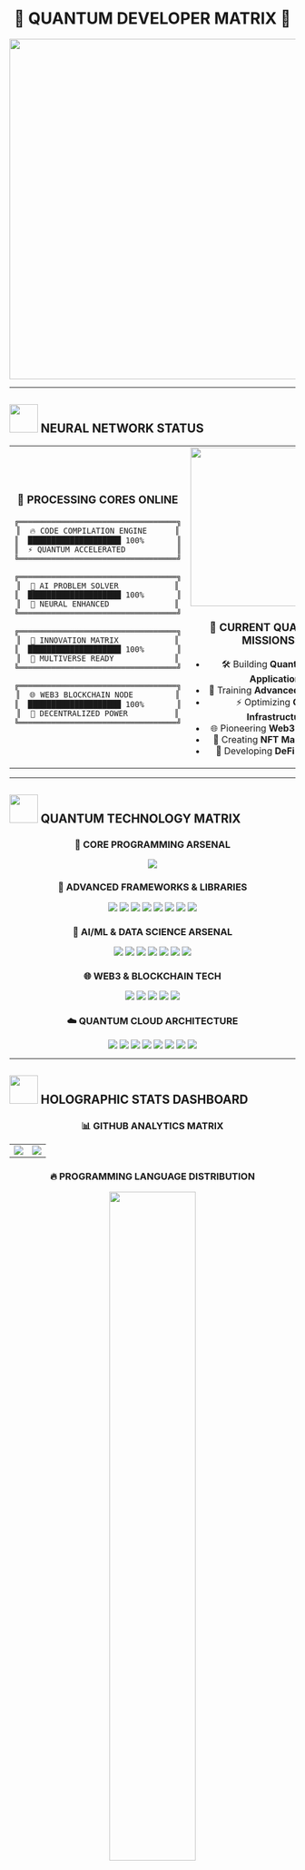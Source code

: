 # <div align="center">🌟 **QUANTUM DEVELOPER MATRIX** 🌟</div>


<div align="center">
<img src="https://user-images.githubusercontent.com/74038190/212748842-9fcbad5b-6173-4175-8a61-521f3dbb7514.gif" width="600">
</div>

---

## <img src="https://user-images.githubusercontent.com/74038190/212284087-bbe7e430-757e-4901-90bf-4cd2ce3e1852.gif" width="50"> **NEURAL NETWORK STATUS**

<div align="center">

<table style="border: none;">
<tr>
<td width="50%" align="center" style="border: none;">

### 🧠 **PROCESSING CORES ONLINE**

```ascii
╔══════════════════════════════════╗
║  🔥 CODE COMPILATION ENGINE      ║
║  ████████████████████ 100%       ║
║  ⚡ QUANTUM ACCELERATED           ║
╚══════════════════════════════════╝

╔══════════════════════════════════╗
║  🎯 AI PROBLEM SOLVER            ║
║  ████████████████████ 100%       ║
║  🤖 NEURAL ENHANCED              ║
╚══════════════════════════════════╝

╔══════════════════════════════════╗
║  🚀 INNOVATION MATRIX            ║
║  ████████████████████ 100%       ║
║  🌌 MULTIVERSE READY             ║
╚══════════════════════════════════╝

╔══════════════════════════════════╗
║  🌐 WEB3 BLOCKCHAIN NODE         ║
║  ████████████████████ 100%       ║
║  💎 DECENTRALIZED POWER          ║
╚══════════════════════════════════╝
```

</td>
<td width="50%" align="center" style="border: none;">

<img src="https://user-images.githubusercontent.com/74038190/212741999-016fddbd-617a-4448-8042-0ecf907aea25.gif" width="280">

### **🎯 CURRENT QUANTUM MISSIONS:**
- 🛠️ Building **Quantum Web Applications**
- 🤖 Training **Advanced AI Models** 
- ⚡ Optimizing **Cloud Infrastructure**
- 🌐 Pioneering **Web3 Revolution**
- 💎 Creating **NFT Marketplaces**
- 🔐 Developing **DeFi Protocols**

</td>
</tr>
</table>

</div>

---

## <img src="https://user-images.githubusercontent.com/74038190/212284158-e840e285-664b-44d7-b79b-e264b5e54825.gif" width="50"> **QUANTUM TECHNOLOGY MATRIX**

<div align="center">

### 🔮 **CORE PROGRAMMING ARSENAL**
<img src="https://skillicons.dev/icons?i=cpp,python,c,js,ts,php,java,go,rust,dart,react,vue,angular,nodejs,nextjs,express,nestjs,django,spring,laravel,mysql,mongodb,postgresql,redis,firebase,supabase,aws,gcp,azure,docker,git,github,gitlab,vscode,linux&perline=12&theme=dark" />

### 🌊 **ADVANCED FRAMEWORKS & LIBRARIES**
<p>
  <img src="https://img.shields.io/badge/Next.js-000000?style=for-the-badge&logo=next.js&logoColor=white&labelColor=000000&color=667eea" />
  <img src="https://img.shields.io/badge/React-61DAFB?style=for-the-badge&logo=react&logoColor=black&labelColor=61DAFB&color=4facfe" />
  <img src="https://img.shields.io/badge/Vue.js-4FC08D?style=for-the-badge&logo=vue.js&logoColor=white&labelColor=4FC08D&color=764ba2" />
  <img src="https://img.shields.io/badge/Angular-DD0031?style=for-the-badge&logo=angular&logoColor=white&labelColor=DD0031&color=f093fb" />
  <img src="https://img.shields.io/badge/Vite-646CFF?style=for-the-badge&logo=vite&logoColor=white&labelColor=646CFF&color=4facfe" />
  <img src="https://img.shields.io/badge/Express.js-000000?style=for-the-badge&logo=express&logoColor=white&labelColor=000000&color=764ba2" />
  <img src="https://img.shields.io/badge/Node.js-339933?style=for-the-badge&logo=node.js&logoColor=white&labelColor=339933&color=f093fb" />
  <img src="https://img.shields.io/badge/Three.js-000000?style=for-the-badge&logo=three.js&logoColor=white&labelColor=000000&color=667eea" />
</p>

### 🤖 **AI/ML & DATA SCIENCE ARSENAL**
<p>
  <img src="https://img.shields.io/badge/TensorFlow-FF6F00?style=for-the-badge&logo=tensorflow&logoColor=white&labelColor=FF6F00&color=667eea" />
  <img src="https://img.shields.io/badge/PyTorch-EE4C2C?style=for-the-badge&logo=pytorch&logoColor=white&labelColor=EE4C2C&color=4facfe" />
  <img src="https://img.shields.io/badge/Scikit--learn-F7931E?style=for-the-badge&logo=scikit-learn&logoColor=white&labelColor=F7931E&color=764ba2" />
  <img src="https://img.shields.io/badge/Pandas-150458?style=for-the-badge&logo=pandas&logoColor=white&labelColor=150458&color=00f2fe" />
  <img src="https://img.shields.io/badge/NumPy-013243?style=for-the-badge&logo=numpy&logoColor=white&labelColor=013243&color=667eea" />
  <img src="https://img.shields.io/badge/OpenAI-412991?style=for-the-badge&logo=openai&logoColor=white&labelColor=412991&color=f093fb" />
  <img src="https://img.shields.io/badge/MLflow-0194E2?style=for-the-badge&logo=mlflow&logoColor=white&labelColor=0194E2&color=4facfe" />
</p>

### 🌐 **WEB3 & BLOCKCHAIN TECH**
<p>
  <img src="https://img.shields.io/badge/Ethereum-3C3C3D?style=for-the-badge&logo=ethereum&logoColor=white&labelColor=3C3C3D&color=667eea" />
  <img src="https://img.shields.io/badge/Solidity-363636?style=for-the-badge&logo=solidity&logoColor=white&labelColor=363636&color=4facfe" />
  <img src="https://img.shields.io/badge/Web3.js-F16822?style=for-the-badge&logo=web3.js&logoColor=white&labelColor=F16822&color=764ba2" />
  <img src="https://img.shields.io/badge/Polygon-8247E5?style=for-the-badge&logo=polygon&logoColor=white&labelColor=8247E5&color=f093fb" />
  <img src="https://img.shields.io/badge/IPFS-65C2CB?style=for-the-badge&logo=ipfs&logoColor=white&labelColor=65C2CB&color=00f2fe" />
</p>

### ☁️ **QUANTUM CLOUD ARCHITECTURE**
<p>
  <img src="https://img.shields.io/badge/AWS-FF9900?style=for-the-badge&logo=amazon-aws&logoColor=white&labelColor=FF9900&color=764ba2" />
  <img src="https://img.shields.io/badge/Google_Cloud-4285F4?style=for-the-badge&logo=google-cloud&logoColor=white&labelColor=4285F4&color=667eea" />
  <img src="https://img.shields.io/badge/Microsoft_Azure-0078D4?style=for-the-badge&logo=microsoft-azure&logoColor=white&labelColor=0078D4&color=4facfe" />
  <img src="https://img.shields.io/badge/Docker-2496ED?style=for-the-badge&logo=docker&logoColor=white&labelColor=2496ED&color=f093fb" />
  <img src="https://img.shields.io/badge/Kubernetes-326CE5?style=for-the-badge&logo=kubernetes&logoColor=white&labelColor=326CE5&color=00f2fe" />
  <img src="https://img.shields.io/badge/Vercel-000000?style=for-the-badge&logo=vercel&logoColor=white&labelColor=000000&color=f093fb" />
  <img src="https://img.shields.io/badge/Netlify-00C7B7?style=for-the-badge&logo=netlify&logoColor=white&labelColor=00C7B7&color=667eea" />
  <img src="https://img.shields.io/badge/Render-46E3B7?style=for-the-badge&logo=render&logoColor=white&labelColor=46E3B7&color=00f2fe" />
</p>

</div>

---

## <img src="https://user-images.githubusercontent.com/74038190/212284136-03988914-d899-44b4-b1d9-4eeccf656e44.gif" width="50"> **HOLOGRAPHIC STATS DASHBOARD**

<div align="center">

### 📊 **GITHUB ANALYTICS MATRIX**

<table>
<tr>
<td width="50%">
<img src="https://github-readme-stats.vercel.app/api?username=LaKrUwaNS&show_icons=true&count_private=true&hide_border=true&title_color=00f2fe&text_color=ffffff&bg_color=0d1117&icon_color=667eea&border_radius=10&cache_seconds=86400" />
</td>
<td width="50%">
<img src="https://github-readme-streak-stats.herokuapp.com/?user=LaKrUwaNS&theme=radical&hide_border=true&background=0d1117&stroke=667eea&ring=00f2fe&fire=f093fb&currStreakNum=ffffff&sideNums=ffffff&currStreakLabel=667eea&sideLabels=667eea&dates=ffffff" />
</td>
</tr>
</table>

### 🔥 **PROGRAMMING LANGUAGE DISTRIBUTION**

<div align="center">
<img width="55%" src="https://github-readme-stats.vercel.app/api/top-langs/?username=LaKrUwaNS&layout=compact&hide_border=true&title_color=00f2fe&text_color=ffffff&bg_color=0d1117&langs_count=10&card_width=450&border_radius=10" />
</div>

### 📈 **ADVANCED METRICS**

<img width="100%" src="https://github-profile-summary-cards.vercel.app/api/cards/profile-details?username=LaKrUwaNS&theme=radical&hide_border=true" />

<table>
<tr>
<td width="50%">
<img src="https://github-profile-summary-cards.vercel.app/api/cards/repos-per-language?username=LaKrUwaNS&theme=radical&hide_border=true" />
</td>
<td width="50%">
<img src="https://github-profile-summary-cards.vercel.app/api/cards/most-commit-language?username=LaKrUwaNS&theme=radical&hide_border=true" />
</td>
</tr>
</table>

</div>

---

## <img src="https://user-images.githubusercontent.com/74038190/212284115-f47cd8ff-2ffb-4b04-b5bf-4d1c14c0247f.gif" width="50"> **QUANTUM CONTRIBUTION MATRIX**

<div align="center">

[![Ashutosh's github activity graph](https://github-readme-activity-graph.vercel.app/graph?username=LaKrUwaNS&bg_color=0d1117&color=667eea&line=00f2fe&point=f093fb&area=true&hide_border=true)](https://github.com/ashutosh00710/github-readme-activity-graph)

### 🏆 **ACHIEVEMENT BADGES**

![](https://github-profile-trophy.vercel.app/?username=LaKrUwaNS&theme=radical&no-frame=true&no-bg=true&margin-w=4&row=2&column=4)

</div>

---

## <img src="https://user-images.githubusercontent.com/74038190/212284100-561aa473-3905-4a80-b561-0d28506553ee.gif" width="50"> **QUANTUM PORTAL LINKS**

<div align="center">

### 🌐 **CONNECT WITH THE MATRIX**

<p>
<a href="https://linkedin.com/in/yourprofile"><img src="https://img.shields.io/badge/LinkedIn-0077B5?style=for-the-badge&logo=linkedin&logoColor=white&labelColor=0077B5&color=667eea" /></a>
<a href="https://twitter.com/yourhandle"><img src="https://img.shields.io/badge/Twitter-1DA1F2?style=for-the-badge&logo=twitter&logoColor=white&labelColor=1DA1F2&color=4facfe" /></a>
<a href="mailto:your.email@domain.com"><img src="https://img.shields.io/badge/Email-D14836?style=for-the-badge&logo=gmail&logoColor=white&labelColor=D14836&color=764ba2" /></a>
<a href="https://yourportfolio.com"><img src="https://img.shields.io/badge/Portfolio-FF5722?style=for-the-badge&logo=google-chrome&logoColor=white&labelColor=FF5722&color=f093fb" /></a>
<a href="https://discord.gg/yourserver"><img src="https://img.shields.io/badge/Discord-5865F2?style=for-the-badge&logo=discord&logoColor=white&labelColor=5865F2&color=00f2fe" /></a>
</p>

### 💎 **BLOCKCHAIN ADDRESSES**
```
ETH: 0x742d35Cc6639C0532fEb96221baC2e4e2b8F85cd
BTC: bc1qxy2kgdygjrsqtzq2n0yrf2493p83kkfjhx0wlh
```

</div>

---

<div align="center">

### <img src="https://user-images.githubusercontent.com/74038190/212284094-e50ceae2-de86-4dd6-a1a5-3c3e7bbf4371.gif" width="30"> **"BUILDING THE QUANTUM FUTURE, ONE COMMIT AT A TIME"** <img src="https://user-images.githubusercontent.com/74038190/212284094-e50ceae2-de86-4dd6-a1a5-3c3e7bbf4371.gif" width="30">

![](https://komarev.com/ghpvc/?username=LaKrUwaNS&color=667eea&style=for-the-badge&label=QUANTUM+VISITORS)



</div>

